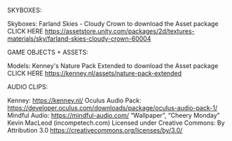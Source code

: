 SKYBOXES:

Skyboxes: Farland Skies - Cloudy Crown
to download the Asset package CLICK HERE 
https://assetstore.unity.com/packages/2d/textures-materials/sky/farland-skies-cloudy-crown-60004

GAME OBJECTS + ASSETS:

Models: Kenney's Nature Pack Extended
to download the Asset package CLICK HERE 
https://kenney.nl/assets/nature-pack-extended

AUDIO CLIPS:

Kenney: https://kenney.nl/
Oculus Audio Pack: https://developer.oculus.com/downloads/package/oculus-audio-pack-1/
Mindful Audio: https://mindful-audio.com/
“Wallpaper”, “Cheery Monday” Kevin MacLeod (incompetech.com)
Licensed under Creative Commons: By Attribution 3.0
https://creativecommons.org/licenses/by/3.0/